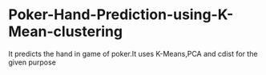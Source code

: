 # Poker-Hand-Prediction-using-K-Mean-clustering
It predicts the hand in game of poker.It uses K-Means,PCA and cdist for the given purpose
